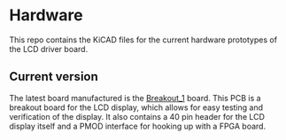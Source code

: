 # Hardware

This repo contains the KiCAD files for the current hardware prototypes of the LCD driver board.

## Current version

The latest board manufactured is the [Breakout_1](Breakout_1/) board. This PCB is a breakout board for the LCD display, which allows for easy testing and verification of the display. It also contains a 40 pin header for the LCD display itself and a PMOD interface for hooking up with a FPGA board.